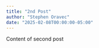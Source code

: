 ```yaml
---
title: "2nd Post"
author: "Stephen Oravec"
date: "2025-02-08T00:00:00-05:00"
---
```

Content of second post